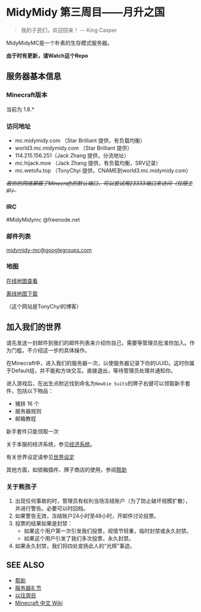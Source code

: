 MidyMidy 第三周目——月升之国
=====

> 我的子民们，欢迎回来！ -- King Casper

MidyMidyMC是一个朴素的生存模式服务器。

**由于时有更新，请Watch这个Repo**

服务器基本信息
--------------

### Minecraft版本

当前为 1.8.*

### 访问地址

* mc.midymidy.com （Star Brilliant 提供，有负载均衡）
* world3.mc.midymidy.com （Star Brilliant 提供）
* 114.215.156.251（Jack Zhang 提供，分流地址）
* mc.hijack.moe （Jack Zhang 提供，有负载均衡，SRV记录）
* mc.wetofu.top （TonyChyi 提供，CNAME到world3.mc.midymidy.com）

<del>*若你的网络屏蔽了Minecraft的默认端口，可以尝试用23333端口来访问（仅限主IP）*</del>

### IRC
\#MidyMidymc @freenode.net

### 邮件列表

midymidy-mc@googlegroups.com

### 地图
[在线地图查看](https://wetofu.top/midymidymc/)

[离线地图下载](https://wetofu.top/midymidymc/mapcreater_rendered.tar.bz2)

（这个网站是TonyChyi的博客）

加入我们的世界
--------------

请先发送一封邮件到我们的邮件列表来介绍你自己，需要等管理员批准你加入。作为门槛，不介绍这一步的具体操作。

在Minecraft中，进入我们的服务器一次，以使服务器记录下你的UUID。这时你属于Default组，并不能和方块交互。直接退出，等待管理员处理并通知你。

进入游戏后，在出生点附近找到命名为`Newbie Suits`的牌子右键可以领取新手套件，包括以下物品：
* 猪排 16 个
* 服务器规则
* 邮箱教程

新手套件只能领取一次

关于本服的经济系统，参见[经济系统](经济系统.md)。

有关世界设定请参见[世界设定](世界设定.md)

其他方面，如锁箱插件、牌子商店的使用，参阅[帮助](帮助.md)

### 关于熊孩子

1. 出现任何事故的时，管理员有权利当场冻结账户（为了防止破坏规模扩散），并进行警告。必要可以时回档。
2. 如果警告无效，冻结账户24小时至48小时，开邮件讨论投票。
3. 投票的结果如果是封禁：
	- 如果这个用户第一次引发我们投票，视情节轻重，临时封禁或永久封禁。
	- 如果这个用户引发了我们多次投票，永久封禁。
4. 如果永久封禁，我们将四处宣扬此人的“光辉”事迹。

SEE ALSO
--------
* [帮助](帮助.md)
* [服务器礼节](服务器礼节.md)
* [以往周目](以往周目.md)
* [Minecraft 中文 Wiki](http://minecraft-zh.gamepedia.com)

